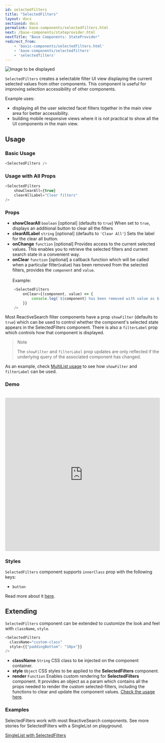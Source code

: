 ```yaml
---
id: selectedfilters
title: "SelectedFilters"
layout: docs
sectionid: docs
permalink: base-components/selectedfilters.html
next: /base-components/stateprovider.html
nextTitle: "Base Components: StateProvider"
redirect_from:
    - 'basic-components/selectedfilters.html'
    - 'base-components/selectedfilters'
    - 'selectedfilters'
---
```


![Image to be displayed](https://i.imgur.com/6GqSVW2.png)

`SelectedFilters` creates a selectable filter UI view displaying the current selected values from other components. This component is useful for improving selection accessibility of other components.

Example uses:
* displaying all the user selected facet filters together in the main view area for better accessibility.
* building mobile responsive views where it is not practical to show all the UI components in the main view.

## Usage

### Basic Usage

```js
<SelectedFilters />
```

### Usage with All Props

```js
<SelectedFilters
    showClearAll={true}
    clearAllLabel="Clear filters"
/>
```

### Props

- **showClearAll** `boolean` [optional] (defaults to `true`)
    When set to `true`, displays an additional button to clear all the filters
- **clearAllLabel** `string` [optional] (defaults to `'Clear All'`)
    Sets the label for the clear all button.
- **onChange** `function` [optional]
    Provides access to the current selected values. This enables you to retrieve the selected filters and current search state in a convenient way.
- **onClear** `function` [optional]
	a callback function which will be called when a particular filter(value) has been removed from the selected filters, provides the `component` and `value`. <br/><br/>
	Example:
```js
	<SelectedFilters
		onClear={(component, value) => {
			console.log(`${component} has been removed with value as ${value}`);
		}}
	/>
```


Most ReactiveSearch filter components have a prop `showFilter` (defaults to `true`) which can be used to control whether the component's selected state appears in the SelectedFilters component. There is also a `filterLabel` prop which controls how that component is displayed.

> Note
>
> The `showFilter` and `filterLabel` prop updates are only reflected if the underlying query of the associated component has changed.

As an example, check [MultiList usage](/basic-components/multilist.html#usage) to see how `showFilter` and `filterLabel` can be used.

### Demo

<br />

<iframe src="https://codesandbox.io/embed/github/appbaseio/reactivesearch/tree/dev/packages/web/examples/SelectedFilters" style="width:100%; height:500px; border:0; border-radius: 4px; overflow:hidden;" sandbox="allow-modals allow-forms allow-popups allow-scripts allow-same-origin"></iframe>

### Styles

`SelectedFilters` component supports `innerClass` prop with the following keys:

- `button`

Read more about it [here](/theming/class.html).

## Extending

`SelectedFilters` component can be extended to customize the look and feel with `className`, `style`.

```js
<SelectedFilters
  className="custom-class"
  style={{"paddingBottom": "10px"}}
/>
```

- **className** `String`
    CSS class to be injected on the component container.
- **style** `Object`
    CSS styles to be applied to the **SelectedFilters** component.
- **render** `Function`
    Enables custom rendering for **SelectedFilters** component. It provides an object as a param which contains all the props needed to render the custom selected-filters, including the functions to clear and update the component values. [Check the usage here](https://github.com/appbaseio/reactivesearch/blob/dev/packages/web/examples/CustomSelectedFilters/src/index.js).

### Examples

SelectedFilters work with most ReactiveSearch components. See more stories for SelectedFilters with a SingleList on playground.

<a href="https://opensource.appbase.io/playground/?selectedKind=List%20components%2FSingleList" target="_blank">SingleList with SelectedFilters</a>
